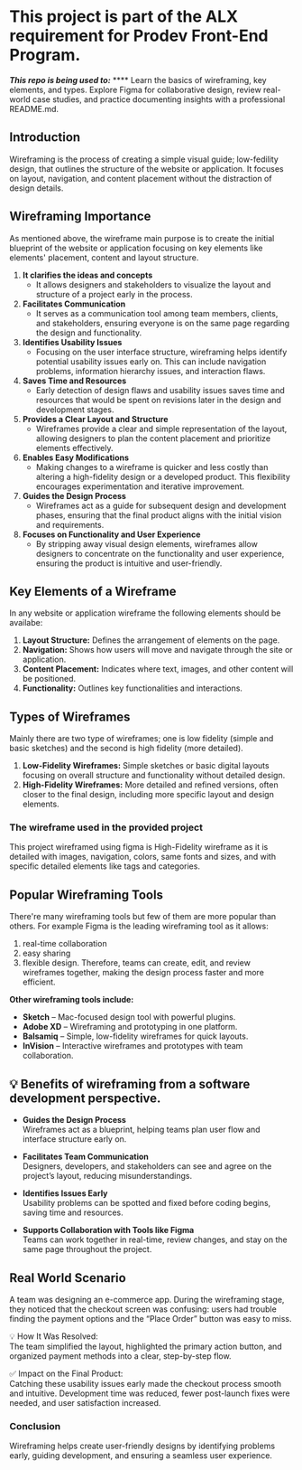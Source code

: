 # This project is part of the ALX requirement for Prodev Front-End Program. 
***This repo is being used to:***
**** Learn the basics of wireframing, key elements, and types. Explore Figma for collaborative design, review real-world case studies, and practice documenting insights with a professional README.md.

## Introduction
Wireframing is the process of creating a simple visual guide; low-fedility design, that outlines the structure of the website or application. It focuses on layout, navigation, and content placement without the distraction of design details. 

## Wireframing Importance
As mentioned above, the wireframe main purpose is to create the initial blueprint of the website or application focusing on key elements like elements' placement, content and layout structure. 
1. **It clarifies the ideas and concepts**
    - It allows designers and stakeholders to visualize the layout and structure of a project early in the process.
2. **Facilitates Communication**
    - It serves as a communication tool among team members, clients, and stakeholders, ensuring everyone is on the same page regarding the design and functionality.
3. **Identifies Usability Issues**
    - Focusing on the user interface structure, wireframing helps identify potential usability issues early on. This can include navigation problems, information hierarchy issues, and interaction flaws.
4. **Saves Time and Resources**
    - Early detection of design flaws and usability issues saves time and resources that would be spent on revisions later in the design and development stages.
5. **Provides a Clear Layout and Structure**
    - Wireframes provide a clear and simple representation of the layout, allowing designers to plan the content placement and prioritize elements effectively.
6. **Enables Easy Modifications**
    - Making changes to a wireframe is quicker and less costly than altering a high-fidelity design or a developed product. This flexibility encourages experimentation and iterative improvement.
7. **Guides the Design Process**
    - Wireframes act as a guide for subsequent design and development phases, ensuring that the final product aligns with the initial vision and requirements.
8. **Focuses on Functionality and User Experience**
    - By stripping away visual design elements, wireframes allow designers to concentrate on the functionality and user experience, ensuring the product is intuitive and user-friendly.

## Key Elements of a Wireframe
In any website or application wireframe the following elements should be availabe:
1. **Layout Structure:** Defines the arrangement of elements on the page.
2. **Navigation:** Shows how users will move and navigate through the site or application.
3. **Content Placement:** Indicates where text, images, and other content will be positioned.
4. **Functionality:** Outlines key functionalities and interactions.

## Types of Wireframes
Mainly there are two type of wireframes; one is low fidelity (simple and basic sketches) and the second is high fidelity (more detailed).

1. **Low-Fidelity Wireframes:** Simple sketches or basic digital layouts focusing on overall structure and functionality without detailed design.
2. **High-Fidelity Wireframes:** More detailed and refined versions, often closer to the final design, including more specific layout and design elements.

### The wireframe used in the provided project 
This project wireframed using figma is High-Fidelity wireframe as it is detailed with images, navigation, colors, same fonts and sizes, and with specific detailed elements like tags and categories.

## Popular Wireframing Tools
There're many wireframing tools but few of them are more popular than others. For example Figma is the leading wireframing tool as it allows:
1. real-time collaboration 
2. easy sharing
3. flexible design. 
Therefore, teams can create, edit, and review wireframes together, making the design process faster and more efficient.

**Other wireframing tools include:**
- **Sketch** – Mac-focused design tool with powerful plugins.  
- **Adobe XD** – Wireframing and prototyping in one platform.  
- **Balsamiq** – Simple, low-fidelity wireframes for quick layouts.  
- **InVision** – Interactive wireframes and prototypes with team collaboration.  

## 💡 Benefits of wireframing from a software development perspective.

- **Guides the Design Process**  
  Wireframes act as a blueprint, helping teams plan user flow and interface structure early on.  

- **Facilitates Team Communication**  
  Designers, developers, and stakeholders can see and agree on the project’s layout, reducing misunderstandings.  

- **Identifies Issues Early**  
  Usability problems can be spotted and fixed before coding begins, saving time and resources.  

- **Supports Collaboration with Tools like Figma**  
  Teams can work together in real-time, review changes, and stay on the same page throughout the project.  

## Real World Scenario

A team was designing an e-commerce app. During the wireframing stage, they noticed that the checkout screen was confusing: users had trouble finding the payment options and the “Place Order” button was easy to miss.  

💡 How It Was Resolved:  
The team simplified the layout, highlighted the primary action button, and organized payment methods into a clear, step-by-step flow.  

✅ Impact on the Final Product:  
Catching these usability issues early made the checkout process smooth and intuitive. Development time was reduced, fewer post-launch fixes were needed, and user satisfaction increased.  

### Conclusion  
Wireframing helps create user-friendly designs by identifying problems early, guiding development, and ensuring a seamless user experience.

